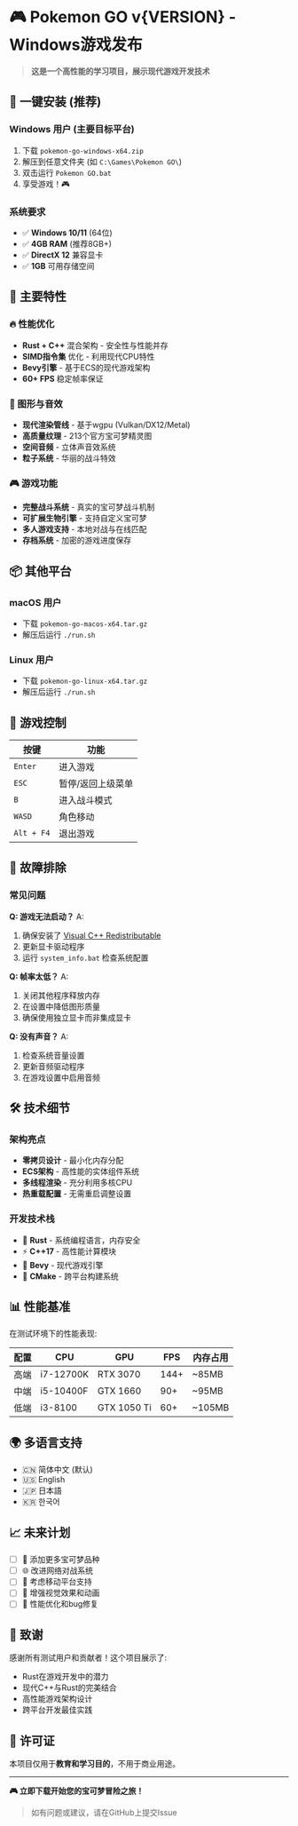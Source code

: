 # 🎮 Pokemon GO v{VERSION} - Windows游戏发布

> **这是一个高性能的学习项目，展示现代游戏开发技术**

## 🚀 一键安装 (推荐)

### Windows 用户 (主要目标平台)
1. 下载 `pokemon-go-windows-x64.zip`
2. 解压到任意文件夹 (如 `C:\Games\Pokemon GO\`)
3. 双击运行 `Pokemon GO.bat`
4. 享受游戏！🎮

### 系统要求
- ✅ **Windows 10/11** (64位)
- ✅ **4GB RAM** (推荐8GB+)
- ✅ **DirectX 12** 兼容显卡
- ✅ **1GB** 可用存储空间

## 🌟 主要特性

### 🔥 性能优化
- **Rust + C++** 混合架构 - 安全性与性能并存
- **SIMD指令集** 优化 - 利用现代CPU特性
- **Bevy引擎** - 基于ECS的现代游戏架构
- **60+ FPS** 稳定帧率保证

### 🎨 图形与音效
- **现代渲染管线** - 基于wgpu (Vulkan/DX12/Metal)
- **高质量纹理** - 213个官方宝可梦精灵图
- **空间音频** - 立体声音效系统
- **粒子系统** - 华丽的战斗特效

### 🎮 游戏功能
- **完整战斗系统** - 真实的宝可梦战斗机制
- **可扩展生物引擎** - 支持自定义宝可梦
- **多人游戏支持** - 本地对战与在线匹配
- **存档系统** - 加密的游戏进度保存

## 📦 其他平台

### macOS 用户
- 下载 `pokemon-go-macos-x64.tar.gz`
- 解压后运行 `./run.sh`

### Linux 用户  
- 下载 `pokemon-go-linux-x64.tar.gz`
- 解压后运行 `./run.sh`

## 🎯 游戏控制

| 按键 | 功能 |
|------|------|
| `Enter` | 进入游戏 |
| `ESC` | 暂停/返回上级菜单 |
| `B` | 进入战斗模式 |
| `WASD` | 角色移动 |
| `Alt + F4` | 退出游戏 |

## 🔧 故障排除

### 常见问题

**Q: 游戏无法启动？**
A: 
1. 确保安装了 [Visual C++ Redistributable](https://aka.ms/vs/17/release/vc_redist.x64.exe)
2. 更新显卡驱动程序
3. 运行 `system_info.bat` 检查系统配置

**Q: 帧率太低？**
A:
1. 关闭其他程序释放内存
2. 在设置中降低图形质量
3. 确保使用独立显卡而非集成显卡

**Q: 没有声音？**
A:
1. 检查系统音量设置
2. 更新音频驱动程序
3. 在游戏设置中启用音频

## 🛠️ 技术细节

### 架构亮点
- **零拷贝设计** - 最小化内存分配
- **ECS架构** - 高性能的实体组件系统  
- **多线程渲染** - 充分利用多核CPU
- **热重载配置** - 无需重启调整设置

### 开发技术栈
- 🦀 **Rust** - 系统编程语言，内存安全
- ⚡ **C++17** - 高性能计算模块
- 🎨 **Bevy** - 现代游戏引擎
- 🔧 **CMake** - 跨平台构建系统

## 📊 性能基准

在测试环境下的性能表现:

| 配置 | CPU | GPU | FPS | 内存占用 |
|------|-----|-----|-----|----------|
| 高端 | i7-12700K | RTX 3070 | 144+ | ~85MB |
| 中端 | i5-10400F | GTX 1660 | 90+ | ~95MB |
| 低端 | i3-8100 | GTX 1050 Ti | 60+ | ~105MB |

## 🌍 多语言支持

- 🇨🇳 简体中文 (默认)
- 🇺🇸 English
- 🇯🇵 日本語  
- 🇰🇷 한국어

## 📈 未来计划

- [ ] 🔄 添加更多宝可梦品种
- [ ] 🌐 改进网络对战系统
- [ ] 📱 考虑移动平台支持
- [ ] 🎨 增强视觉效果和动画
- [ ] 🔧 性能优化和bug修复

## 💝 致谢

感谢所有测试用户和贡献者！这个项目展示了:
- Rust在游戏开发中的潜力
- 现代C++与Rust的完美结合
- 高性能游戏架构设计
- 跨平台开发最佳实践

## 📄 许可证

本项目仅用于**教育和学习目的**，不用于商业用途。

---

**🎮 立即下载开始您的宝可梦冒险之旅！**

> 如有问题或建议，请在GitHub上提交Issue